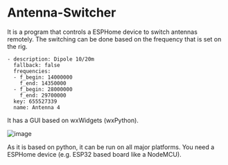 # Antenna-Switcher

It is a program that controls a ESPHome device to switch antennas remotely. The switching can be done based on the frequency that is set on the rig.

```
- description: Dipole 10/20m
  fallback: false
  frequencies:
  - f_begin: 14000000
    f_end: 14350000
  - f_begin: 28000000
    f_end: 29700000
  key: 655527339
  name: Antenna 4
```

It has a GUI based on wxWidgets (wxPython).

![image](https://github.com/user-attachments/assets/02ae5e82-feea-4710-b26c-0294aea4eb85)

As it is based on python, it can be run on all major platforms. You need a ESPHome device (e.g. ESP32 based board like a NodeMCU).
